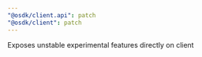 ```yaml
---
"@osdk/client.api": patch
"@osdk/client": patch
---
```


Exposes unstable experimental features directly on client
